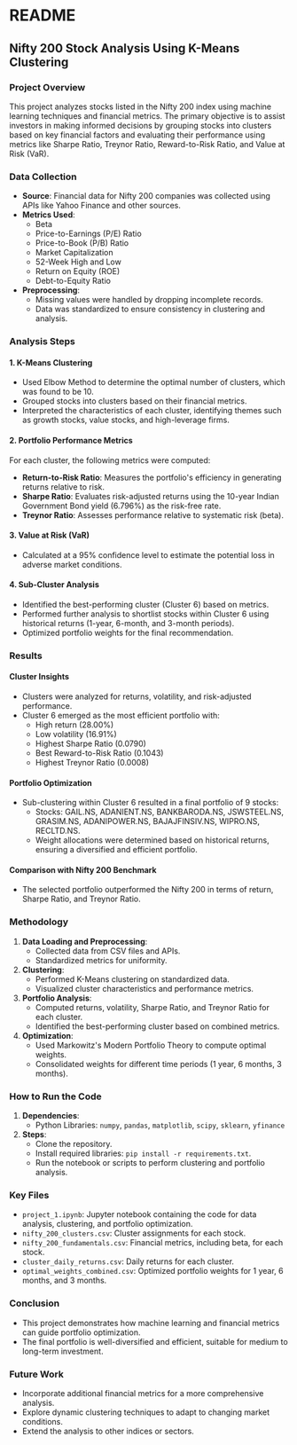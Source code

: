 # README

## **Nifty 200 Stock Analysis Using K-Means Clustering**

### **Project Overview**
This project analyzes stocks listed in the Nifty 200 index using machine learning techniques and financial metrics. The primary objective is to assist investors in making informed decisions by grouping stocks into clusters based on key financial factors and evaluating their performance using metrics like Sharpe Ratio, Treynor Ratio, Reward-to-Risk Ratio, and Value at Risk (VaR).

### **Data Collection**
- **Source**: Financial data for Nifty 200 companies was collected using APIs like Yahoo Finance and other sources.
- **Metrics Used**:
  - Beta
  - Price-to-Earnings (P/E) Ratio
  - Price-to-Book (P/B) Ratio
  - Market Capitalization
  - 52-Week High and Low
  - Return on Equity (ROE)
  - Debt-to-Equity Ratio
- **Preprocessing**:
  - Missing values were handled by dropping incomplete records.
  - Data was standardized to ensure consistency in clustering and analysis.

### **Analysis Steps**

#### **1. K-Means Clustering**
- Used Elbow Method to determine the optimal number of clusters, which was found to be 10.
- Grouped stocks into clusters based on their financial metrics.
- Interpreted the characteristics of each cluster, identifying themes such as growth stocks, value stocks, and high-leverage firms.

#### **2. Portfolio Performance Metrics**
For each cluster, the following metrics were computed:
- **Return-to-Risk Ratio**: Measures the portfolio's efficiency in generating returns relative to risk.
- **Sharpe Ratio**: Evaluates risk-adjusted returns using the 10-year Indian Government Bond yield (6.796%) as the risk-free rate.
- **Treynor Ratio**: Assesses performance relative to systematic risk (beta).

#### **3. Value at Risk (VaR)**
- Calculated at a 95% confidence level to estimate the potential loss in adverse market conditions.

#### **4. Sub-Cluster Analysis**
- Identified the best-performing cluster (Cluster 6) based on metrics.
- Performed further analysis to shortlist stocks within Cluster 6 using historical returns (1-year, 6-month, and 3-month periods).
- Optimized portfolio weights for the final recommendation.

### **Results**
#### **Cluster Insights**
- Clusters were analyzed for returns, volatility, and risk-adjusted performance.
- Cluster 6 emerged as the most efficient portfolio with:
  - High return (28.00%)
  - Low volatility (16.91%)
  - Highest Sharpe Ratio (0.0790)
  - Best Reward-to-Risk Ratio (0.1043)
  - Highest Treynor Ratio (0.0008)

#### **Portfolio Optimization**
- Sub-clustering within Cluster 6 resulted in a final portfolio of 9 stocks:
  - Stocks: GAIL.NS, ADANIENT.NS, BANKBARODA.NS, JSWSTEEL.NS, GRASIM.NS, ADANIPOWER.NS, BAJAJFINSIV.NS, WIPRO.NS, RECLTD.NS.
  - Weight allocations were determined based on historical returns, ensuring a diversified and efficient portfolio.

#### **Comparison with Nifty 200 Benchmark**
- The selected portfolio outperformed the Nifty 200 in terms of return, Sharpe Ratio, and Treynor Ratio.

### **Methodology**
1. **Data Loading and Preprocessing**:
   - Collected data from CSV files and APIs.
   - Standardized metrics for uniformity.
2. **Clustering**:
   - Performed K-Means clustering on standardized data.
   - Visualized cluster characteristics and performance metrics.
3. **Portfolio Analysis**:
   - Computed returns, volatility, Sharpe Ratio, and Treynor Ratio for each cluster.
   - Identified the best-performing cluster based on combined metrics.
4. **Optimization**:
   - Used Markowitz's Modern Portfolio Theory to compute optimal weights.
   - Consolidated weights for different time periods (1 year, 6 months, 3 months).

### **How to Run the Code**
1. **Dependencies**:
   - Python Libraries: `numpy`, `pandas`, `matplotlib`, `scipy`, `sklearn`, `yfinance`
2. **Steps**:
   - Clone the repository.
   - Install required libraries: `pip install -r requirements.txt`.
   - Run the notebook or scripts to perform clustering and portfolio analysis.

### **Key Files**
- `project_1.ipynb`: Jupyter notebook containing the code for data analysis, clustering, and portfolio optimization.
- `nifty_200_clusters.csv`: Cluster assignments for each stock.
- `nifty_200_fundamentals.csv`: Financial metrics, including beta, for each stock.
- `cluster_daily_returns.csv`: Daily returns for each cluster.
- `optimal_weights_combined.csv`: Optimized portfolio weights for 1 year, 6 months, and 3 months.

### **Conclusion**
- This project demonstrates how machine learning and financial metrics can guide portfolio optimization.
- The final portfolio is well-diversified and efficient, suitable for medium to long-term investment.

### **Future Work**
- Incorporate additional financial metrics for a more comprehensive analysis.
- Explore dynamic clustering techniques to adapt to changing market conditions.
- Extend the analysis to other indices or sectors.

